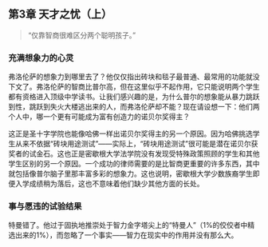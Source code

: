 ## 第3章 天才之忧（上）

> “仅靠智商很难区分两个聪明孩子。”

### 充满想象力的心灵

弗洛伦萨的想象力到哪里去了？他仅仅指出砖块和毯子最普通、最常用的功能就没下文了。弗洛伦萨的智商比普尔高，但在这里似乎不起作用，它只能说明两个学生都有资格进入顶级中学读书。让我们感兴趣的是，为什么普尔的想象能从暴力跳跃到性，跳跃到失火大楼逃出来的人，而弗洛伦萨却不能？现在请设想一下：他们两个人中，哪一个更有可能成为富有创造力的诺贝尔奖得主？

这正是圣十字学院也能像哈佛一样出诺贝尔奖得主的另一个原因。因为哈佛挑选学生从来不依据“砖块用途测试”——实际上，“砖块用途测试”很可能是潜在诺贝尔获奖者的试金石。这也正是密歇根大学法学院没有发现受特殊政策照顾的学生和其他学生区别的另一个原因。一个成功的律师需要的是比智商更重要的许多东西，其中就包括像普尔脑子里那丰富多彩的想象力。这也说明，密歇根大学少数族裔学生即便入学成绩稍为落后，这也不意味着他们缺少其他方面的长处。

### 事与愿违的试验结果

特曼错了。他过于固执地推崇处于智力金字塔尖上的“特曼人”（1%的佼佼者中精选出来的1%），而忽略了一个事实——智力在现实中的作用并没有那么大。
